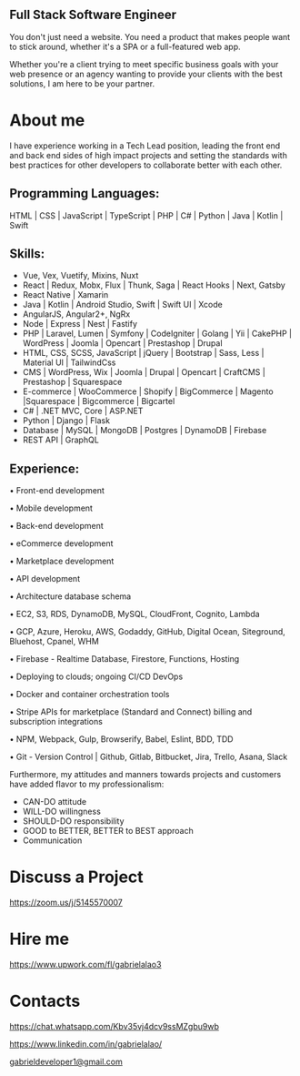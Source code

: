 
## Full Stack Software Engineer

You don't just need a website. You need a product that makes people want to stick around, whether it's a SPA or a full-featured web app.

Whether you're a client trying to meet specific business goals with your web presence or an agency wanting to provide your clients with the best solutions, I am here to be your partner.

# About me

I have experience working in a Tech Lead position, leading the front end and back end sides of high impact projects and setting the standards with best practices for other developers to collaborate better with each other.

## Programming Languages:

HTML | CSS | JavaScript | TypeScript | PHP | C# | Python | Java | Kotlin | Swift

## Skills:
- Vue, Vex, Vuetify, Mixins, Nuxt
- React | Redux, Mobx, Flux | Thunk, Saga | React Hooks | Next, Gatsby
- React Native | Xamarin
- Java | Kotlin | Android Studio, Swift | Swift UI | Xcode
- AngularJS, Angular2+, NgRx
- Node | Express | Nest | Fastify
- PHP | Laravel, Lumen | Symfony | CodeIgniter | Golang | Yii | CakePHP | WordPress | Joomla | Opencart | Prestashop | Drupal
- HTML, CSS, SCSS, JavaScript | jQuery | Bootstrap | Sass, Less | Material UI | TailwindCss
- CMS | WordPress, Wix | Joomla | Drupal | Opencart | CraftCMS | Prestashop | Squarespace
- E-commerce | WooCommerce | Shopify | BigCommerce | Magento |Squarespace | Bigcommerce | Bigcartel
- C# | .NET MVC, Core | ASP.NET
- Python | Django | Flask
- Database | MySQL | MongoDB | Postgres | DynamoDB | Firebase
- REST API | GraphQL

## Experience:

• Front-end development

• Mobile development

• Back-end development

• eCommerce development

• Marketplace development

• API development

• Architecture database schema

• EC2, S3, RDS, DynamoDB, MySQL, CloudFront, Cognito, Lambda

• GCP, Azure, Heroku, AWS, Godaddy, GitHub, Digital Ocean, Siteground, Bluehost, Cpanel, WHM

• Firebase - Realtime Database, Firestore, Functions, Hosting

• Deploying to clouds; ongoing CI/CD DevOps

• Docker and container orchestration tools

• Stripe APIs for marketplace (Standard and Connect) billing and subscription integrations

• NPM, Webpack, Gulp, Browserify, Babel, Eslint, BDD, TDD

• Git - Version Control | Github, Gitlab, Bitbucket, Jira, Trello, Asana, Slack


Furthermore, my attitudes and manners towards projects and customers have added flavor to my professionalism:

- CAN-DO attitude
- WILL-DO willingness
- SHOULD-DO responsibility
- GOOD to BETTER, BETTER to BEST approach
- Communication


# Discuss a Project

https://zoom.us/j/5145570007


# Hire me

https://www.upwork.com/fl/gabrielalao3


# Contacts

https://chat.whatsapp.com/Kbv35vj4dcv9ssMZgbu9wb

https://www.linkedin.com/in/gabrielalao/

gabrieldeveloper1@gmail.com


